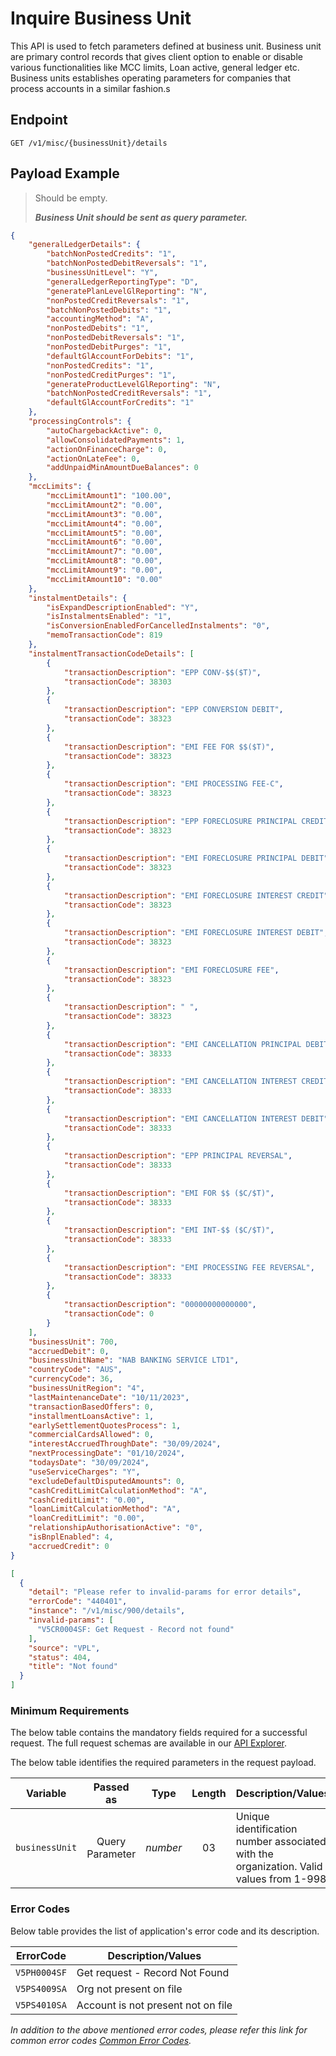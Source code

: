 # Inquire Business Unit

This API is used to fetch parameters defined at business unit. Business unit are primary control records that gives client option to enable or disable various functionalities like MCC limits, Loan active, general ledger etc. Business units establishes operating parameters for companies that process accounts in a similar fashion.s

## Endpoint

`GET /v1/misc/{businessUnit}/details`

## Payload Example

<!--
type: tab
titles: Request, Response, Error
-->

>Should be empty.
>
>***Business Unit should be sent as query parameter.***

<!--
type: tab
-->

```json
{
    "generalLedgerDetails": {
        "batchNonPostedCredits": "1",
        "batchNonPostedDebitReversals": "1",
        "businessUnitLevel": "Y",
        "generalLedgerReportingType": "D",
        "generatePlanLevelGlReporting": "N",
        "nonPostedCreditReversals": "1",
        "batchNonPostedDebits": "1",
        "accountingMethod": "A",
        "nonPostedDebits": "1",
        "nonPostedDebitReversals": "1",
        "nonPostedDebitPurges": "1",
        "defaultGlAccountForDebits": "1",
        "nonPostedCredits": "1",
        "nonPostedCreditPurges": "1",
        "generateProductLevelGlReporting": "N",
        "batchNonPostedCreditReversals": "1",
        "defaultGlAccountForCredits": "1"
    },
    "processingControls": {
        "autoChargebackActive": 0,
        "allowConsolidatedPayments": 1,
        "actionOnFinanceCharge": 0,
        "actionOnLateFee": 0,
        "addUnpaidMinAmountDueBalances": 0
    },
    "mccLimits": {
        "mccLimitAmount1": "100.00",
        "mccLimitAmount2": "0.00",
        "mccLimitAmount3": "0.00",
        "mccLimitAmount4": "0.00",
        "mccLimitAmount5": "0.00",
        "mccLimitAmount6": "0.00",
        "mccLimitAmount7": "0.00",
        "mccLimitAmount8": "0.00",
        "mccLimitAmount9": "0.00",
        "mccLimitAmount10": "0.00"
    },
    "instalmentDetails": {
        "isExpandDescriptionEnabled": "Y",
        "isInstalmentsEnabled": "1",
        "isConversionEnabledForCancelledInstalments": "0",
        "memoTransactionCode": 819
    },
    "instalmentTransactionCodeDetails": [
        {
            "transactionDescription": "EPP CONV-$$($T)",
            "transactionCode": 38303
        },
        {
            "transactionDescription": "EPP CONVERSION DEBIT",
            "transactionCode": 38323
        },
        {
            "transactionDescription": "EMI FEE FOR $$($T)",
            "transactionCode": 38323
        },
        {
            "transactionDescription": "EMI PROCESSING FEE-C",
            "transactionCode": 38323
        },
        {
            "transactionDescription": "EPP FORECLOSURE PRINCIPAL CREDIT",
            "transactionCode": 38323
        },
        {
            "transactionDescription": "EMI FORECLOSURE PRINCIPAL DEBIT",
            "transactionCode": 38323
        },
        {
            "transactionDescription": "EMI FORECLOSURE INTEREST CREDIT",
            "transactionCode": 38323
        },
        {
            "transactionDescription": "EMI FORECLOSURE INTEREST DEBIT",
            "transactionCode": 38323
        },
        {
            "transactionDescription": "EMI FORECLOSURE FEE",
            "transactionCode": 38323
        },
        {
            "transactionDescription": " ",
            "transactionCode": 38323
        },
        {
            "transactionDescription": "EMI CANCELLATION PRINCIPAL DEBIT",
            "transactionCode": 38333
        },
        {
            "transactionDescription": "EMI CANCELLATION INTEREST CREDIT",
            "transactionCode": 38333
        },
        {
            "transactionDescription": "EMI CANCELLATION INTEREST DEBIT",
            "transactionCode": 38333
        },
        {
            "transactionDescription": "EPP PRINCIPAL REVERSAL",
            "transactionCode": 38333
        },
        {
            "transactionDescription": "EMI FOR $$ ($C/$T)",
            "transactionCode": 38333
        },
        {
            "transactionDescription": "EMI INT-$$ ($C/$T)",
            "transactionCode": 38333
        },
        {
            "transactionDescription": "EMI PROCESSING FEE REVERSAL",
            "transactionCode": 38333
        },
        {
            "transactionDescription": "00000000000000",
            "transactionCode": 0
        }
    ],
    "businessUnit": 700,
    "accruedDebit": 0,
    "businessUnitName": "NAB BANKING SERVICE LTD1",
    "countryCode": "AUS",
    "currencyCode": 36,
    "businessUnitRegion": "4",
    "lastMaintenanceDate": "10/11/2023",
    "transactionBasedOffers": 0,
    "installmentLoansActive": 1,
    "earlySettlementQuotesProcess": 1,
    "commercialCardsAllowed": 0,
    "interestAccruedThroughDate": "30/09/2024",
    "nextProcessingDate": "01/10/2024",
    "todaysDate": "30/09/2024",
    "useServiceCharges": "Y",
    "excludeDefaultDisputedAmounts": 0,
    "cashCreditLimitCalculationMethod": "A",
    "cashCreditLimit": "0.00",
    "loanLimitCalculationMethod": "A",
    "loanCreditLimit": "0.00",
    "relationshipAuthorisationActive": "0",
    "isBnplEnabled": 4,
    "accruedCredit": 0
}
```

<!--
type: tab
-->

```json
[
  {
    "detail": "Please refer to invalid-params for error details",
    "errorCode": "440401",
    "instance": "/v1/misc/900/details",
    "invalid-params": [
      "V5CR0004SF: Get Request - Record not found"
    ],
    "source": "VPL",
    "status": 404,
    "title": "Not found"
  }
]
```

<!-- type: tab-end -->

### Minimum Requirements

The below table contains the mandatory fields required for a successful request. The full request schemas are available in our [API Explorer](../api/?type=get&path=/v1/misc/{businessUnit}/details).

The below table identifies the required parameters in the request payload.

| Variable | Passed as | Type | Length | Description/Values |
| -------- | :-------: | :--: | :------------: | ------------------ |
| `businessUnit` | Query Parameter | *number* | 03 | Unique identification number associated with the organization. Valid values from 1-998.|

### Error Codes

Below table provides the list of application's error code and its description.

| ErrorCode |  Description/Values |
| --------  | ------------------ |
| `V5PH0004SF` | Get request - Record Not Found |  
| `V5PS4009SA` | Org not present on file |  
| `V5PS4010SA` | Account is not present not on file |

*In addition to the above mentioned error codes, please refer this link for common error codes [Common Error Codes](?path=docs/Common_Error_Code.md).*
